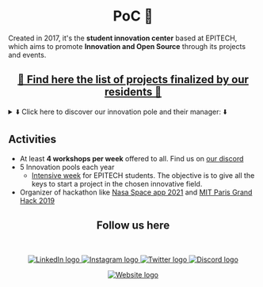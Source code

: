 <h1 align=center> PoC 🚀 </h1>

Created in 2017, it's the **student innovation center** based at EPITECH, which aims to promote **Innovation and Open Source** through its projects and events. 


<h2 align=center> <a href="https://github.com/PoCInnovation/.github/blob/master/PROJECTS.md"> 🚀 Find here the list of projects finalized by our residents 🚀</a> </h2>

<details>
    <summary> ⬇️ Click here to discover our innovation pole and their manager: ⬇️</summary>

|               | 💻 Software | 🧠 AI | 🔑 Security | 🕸️ P2P |
|---            |-----------  |:---:  |--------:    |--:     |
|**Head of DPT**| [<img src="https://github.com/adamdeziri.png?size=85" width=85><br><sub>Adam DEZIRI</sub>](https://github.com/adamdeziri) | [<img src="https://github.com/ManuelR-T.png?size=85" width=85><br><sub>Manuel TOMÉ</sub>](https://github.com/ManuelR-T)| [<img src="https://github.com/thomas-pommier-epi.png?size=85" width=85><br><sub>Thomas POMMIER</sub>](https://github.com/thomas-pommier-epi) | [<img src="https://github.com/LeTamanoir.png?size=85" width=85><br><sub>Martin SALDINGER</sub>](https://github.com/LeTamanoir) |

</details>

## Activities

- At least **4 workshops per week** offered to all. Find us on [our discord](https://discord.com/invite/Yqq2ADGDS7)
- 5 Innovation pools each year 
  - [Intensive week](https://www.youtube.com/watch?v=JuqRGdM7PaM) for EPITECH students. The objective is to give all the keys to start a project in the chosen innovative field.
- Organizer of hackathon like [Nasa Space app 2021](https://www.spaceappschallenge.org/) and [MIT Paris Grand Hack 2019](https://www.hecalumni.fr/event/mit-paris-grand-hack-2019/2019/06/22/5368)

<h2 align=center>
Follow us here
</h2>
<br/>
<p align='center'>
    <a href="https://www.linkedin.com/company/pocinnovation/mycompany/">
        <img src="https://img.shields.io/badge/LinkedIn-0077B5?style=for-the-badge&logo=linkedin&logoColor=white" alt="LinkedIn logo">
    </a>
    <a href="https://www.instagram.com/pocinnovation/">
        <img src="https://img.shields.io/badge/Instagram-E4405F?style=for-the-badge&logo=instagram&logoColor=white" alt="Instagram logo"
>
    </a>
    <a href="https://twitter.com/PoCInnovation">
        <img src="https://img.shields.io/badge/Twitter-1DA1F2?style=for-the-badge&logo=twitter&logoColor=white" alt="Twitter logo">
    </a>
    <a href="https://discord.com/invite/Yqq2ADGDS7">
        <img src="https://img.shields.io/badge/Discord-7289DA?style=for-the-badge&logo=discord&logoColor=white" alt="Discord logo">
    </a>
</p>
<p align=center>
    <a href="https://www.poc-innovation.fr/">
        <img src="https://img.shields.io/badge/WebSite-1a2b6d?style=for-the-badge&logo=GitHub Sponsors&logoColor=white" alt="Website logo">
    </a>
</p>
